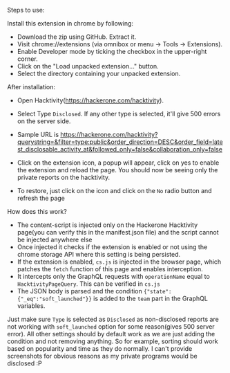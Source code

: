 Steps to use:

Install this extension in chrome by following:

- Download the zip using GitHub. Extract it.
- Visit chrome://extensions (via omnibox or menu -> Tools -> Extensions).
- Enable Developer mode by ticking the checkbox in the upper-right corner.
- Click on the "Load unpacked extension..." button.
- Select the directory containing your unpacked extension.

After installation:

- Open Hacktivity(https://hackerone.com/hacktivity).
- Select Type `Disclosed`. If any other type is selected, it'll give 500 errors on the server side. 
- Sample URL is https://hackerone.com/hacktivity?querystring=&filter=type:public&order_direction=DESC&order_field=latest_disclosable_activity_at&followed_only=false&collaboration_only=false
- Click on the extension icon, a popup will appear, click on yes to enable the extension and reload the page. You should now be seeing only the private reports on the hacktivity.

- To restore, just click on the icon and click on the `No` radio button and refresh the page

How does this work?
- The content-script is injected only on the Hackerone Hacktivity page(you can verify this in the manifest.json file) and the script cannot be injected anywhere else
- Once injected it checks if the extension is enabled or not using the chrome storage API where this setting is being persisted.
- If the extension is enabled, `cs.js` is injected in the browser page, which patches the `fetch` function of this page and enables interception.
- It intercepts only the GraphQL requests with `operationName` equal to `HacktivityPageQuery`. This can be verified in `cs.js`
- The JSON body is parsed and the condition `{"state":{"_eq":"soft_launched"}}` is added to the `team` part in the GraphQL variables.

Just make sure `Type` is selected as `Disclosed` as non-disclosed reports are not working with `soft_launched` option for some reason(gives 500 server error). All other settings should by default work as we are just adding the condition and not removing anything. So for example, sorting should work based on popularity and time as they do normally. I can't provide screenshots for obvious reasons as my private programs would be disclosed :P
